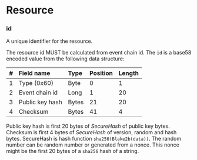 # Resource

### id

A unique identifier for the resource.

The resource id MUST be calculated from event chain id. The `id` is a base58 encoded value from the following data structure:

| \# | Field name | Type | Position | Length |
| :--- | :--- | :--- | :--- | :--- |
| 1 | Type \(0x60\) | Byte | 0 | 1 |
| 2 | Event chain id | Long | 1 | 20 |
| 3 | Public key hash | Bytes | 21 | 20 |
| 4 | Checksum | Bytes | 41 | 4 |

Public key hash is first 20 bytes of _SecureHash_ of public key bytes. Checksum is first 4 bytes of _SecureHash_ of version, random and hash bytes. SecureHash is hash function `sha256(Blake2b(data))`. The random number can be random number or generated from a nonce. This nonce might be the first 20 bytes of a `sha256` hash of a string.

